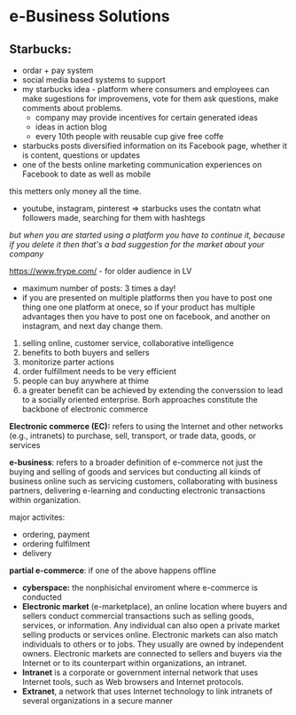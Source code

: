 # e-Business Solutions

## Starbucks:
- ordar + pay system
- social media based systems to support
- my starbucks idea - platform where consumers and employees can make sugestions for improvemens, vote for them ask questions, make comments about problems.
  - company may provide incentives for certain generated ideas
  - ideas in action blog
  - every 10th people with reusable cup give free coffe
- starbucks posts diversified information on its Facebook page, whether it is content, questions or updates
- one of the bests online marketing communication experiences on Facebook to date as well as mobile 

this metters only money all the time.

- youtube, instagram, pinterest => starbucks uses the contatn what followers made, searching for them with hashtegs

*but when you are started using a platform you have to continue it, because if you delete it then that's a bad suggestion for the market about your company*

https://www.frype.com/ - for  older audience in LV

- maximum number of posts: 3 times a day!
- if you are presented on multiple platforms then you have to post one thing one one platform at onece, so if your product has multiple advantages then you have to post one on facebook, and another on instagram, and next day change them.

1. selling online, customer service, collaborative intelligence
2. benefits to both buyers and sellers
3. monitorize parter actions
4. order fulfillment needs to be very efficient
5. people can buy anywhere at thime
6. a greater benefit can be achieved by extending the converssion to lead to a socially oriented enterprise. Borh approaches constitute the backbone of electronic commerce

**Electronic commerce (EC):** refers to using the Internet and other networks (e.g., intranets) to purchase, sell, transport, or trade data, goods, or services

**e-business**: refers to a broader definition of e-commerce not just the buying and selling of goods and services but conducting all kiinds of business online such as servicing customers, collaborating with business partners, delivering e-learning and conducting electronic transactions within organization.

major activites:
- ordering, payment
- ordering fulfilment
- delivery

**partial e-commerce**: if one of the above happens offline 

- **cyberspace:** the nonphisichal enviroment where e-commerce is conducted 
- **Electronic market** (e-marketplace), an online location where buyers and sellers conduct commercial transactions such as selling goods, services, or information. Any individual can also open a private market selling products or services online. Electronic markets can also match individuals to others or to jobs. They usually are owned by independent owners. Electronic markets are connected to sellers and buyers via the Internet or to its counterpart within organizations, an intranet.
- **Intranet** is a corporate or government internal network that uses Internet tools, such as Web browsers and Internet protocols.
- **Extranet**, a network that uses Internet technology to link intranets of several organizations in a secure manner 

